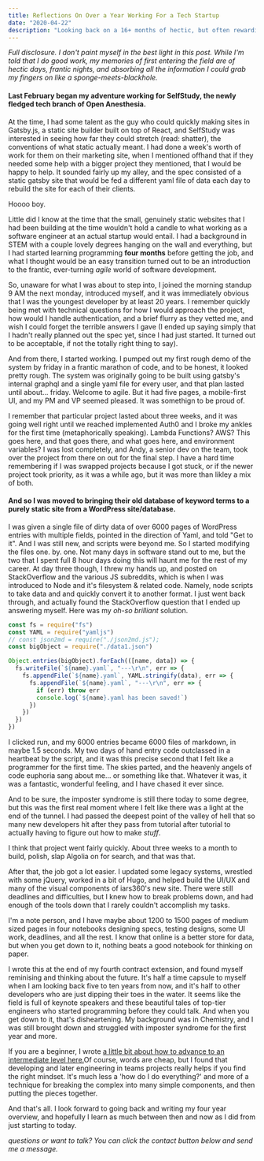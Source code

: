```yaml
---
title: Reflections On Over a Year Working For a Tech Startup
date: "2020-04-22"
description: "Looking back on a 16+ months of hectic, but often rewarding, work."
---
```


_Full disclosure. I don't paint myself in the best light in this post. While I'm told that I do good work, my memories of first entering the field are of hectic days, frantic nights, and absorbing all the information I could grab my fingers on like a sponge-meets-blackhole._

#### Last February began my adventure working for SelfStudy, the newly fledged tech branch of Open Anesthesia.

At the time, I had some talent as the guy who could quickly making sites in Gatsby.js, a static site builder built on top of React, and SelfStudy was interested in seeing how far they could stretch (read: shatter), the conventions of what static actually meant. I had done a week's worth of work for them on their marketing site, when I mentioned offhand that if they needed some help with a bigger project they mentioned, that I would be happy to help. It sounded fairly up my alley, and the spec consisted of a static gatsby site that would be fed a different yaml file of data each day to rebuild the site for each of their clients.

Hoooo boy.

Little did I know at the time that the small, genuinely static websites that I had been building at the time wouldn't hold a candle to what working as a software engineer at an actual startup would entail. I had a background in STEM with a couple lovely degrees hanging on the wall and everything, but I had started learning programming **four months** before getting the job, and what I thought would be an easy transition turned out to be an introduction to the frantic, ever-turning _agile_ world of software development.

So, unaware for what I was about to step into, I joined the morning standup 9 AM the next monday, introduced myself, and it was immediately obvious that I was the youngest developer by at least 20 years. I remember quickly being met with technical questions for how I would approach the project, how would I handle authentication, and a brief flurry as they vetted me, and wish I could forget the terrible answers I gave (I ended up saying simply that I hadn't really planned out the spec yet, since I had just started. It turned out to be acceptable, if not the totally right thing to say).

And from there, I started working. I pumped out my first rough demo of the system by friday in a frantic marathon of code, and to be honest, it looked pretty rough. The system was originally going to be built using gatsby's internal graphql and a single yaml file for every user, and that plan lasted until about... friday. Welcome to agile. But it had five pages, a mobile-first UI, and my PM and VP seemed pleased. It was somethign to be proud of.

I remember that particular project lasted about three weeks, and it was going well right until we reached implemented Auth0 and I broke my ankles for the first time (metaphorically speaking). Lambda Functions? AWS? This goes here, and that goes there, and what goes here, and environment variables? I was lost completely, and Andy, a senior dev on the team, took over the project from there on out for the final step. I have a hard time remembering if I was swapped projects because I got stuck, or if the newer project took priority, as it was a while ago, but it was more than likley a mix of both.

#### And so I was moved to bringing their old database of keyword terms to a purely static site from a WordPress site/database.

I was given a single file of dirty data of over 6000 pages of WordPress entries with multiple fields, pointed in the direction of Yaml, and told "Get to it". And I was still new, and scripts were beyond me. So I started modifying the files one. by. one. Not many days in software stand out to me, but the two that I spent full 8 hour days doing this will haunt me for the rest of my career. At day three though, I threw my hands up, and posted on StackOverflow and the various JS subreddits, which is when I was introduced to Node and it's filesystem & related code. Namely, node scripts to take data and and quickly convert it to another format. I just went back through, and actually found the StackOverflow question that I ended up answering myself. Here was my _oh-so brilliant_ solution.

```js
const fs = require("fs")
const YAML = require("yamljs")
// const json2md = require("./json2md.js");
const bigObject = require("./data1.json")

Object.entries(bigObject).forEach(([name, data]) => {
  fs.writeFile(`${name}.yaml`, "---\r\n", err => {
    fs.appendFile(`${name}.yaml`, YAML.stringify(data), err => {
      fs.appendFile(`${name}.yaml`, "---\r\n", err => {
        if (err) throw err
        console.log(`${name}.yaml has been saved!`)
      })
    })
  })
})
```

I clicked run, and my 6000 entries became 6000 files of markdown, in maybe 1.5 seconds. My two days of hand entry code outclassed in a heartbeat by the script, and it was this precise second that I felt like a programmer for the first time. The skies parted, and the heavenly angels of code euphoria sang about me... or something like that. Whatever it was, it was a fantastic, wonderful feeling, and I have chased it ever since.

And to be sure, the imposter syndrome is still there today to some degree, but this was the first real moment where I felt like there was a light at the end of the tunnel. I had passed the deepest point of the valley of hell that so many new developers hit after they pass from tutorial after tutorial to actually having to figure out how to make _stuff_.

I think that project went fairly quickly. About three weeks to a month to build, polish, slap Algolia on for search, and that was that.

After that, the job got a lot easier. I updated some legacy systems, wrestled with some jQuery, worked in a bit of Hugo, and helped build the UI/UX and many of the visual components of iars360's new site. There were still deadlines and difficulties, but I knew how to break problems down, and had enough of the tools down that I rarely couldn't accomplish my tasks.

I'm a note person, and I have maybe about 1200 to 1500 pages of medium sized pages in four notebooks designing specs, testing designs, some UI work, deadlines, and all the rest. I know that online is a better store for data, but when you get down to it, nothing beats a good notebook for thinking on paper.

I wrote this at the end of my fourth contract extension, and found myself reminising and thinking about the future. It's half a time capsule to myself when I am looking back five to ten years from now, and it's half to other developers who are just dipping their toes in the water. It seems like the field is full of keynote speakers and these beautiful tales of top-tier engineers who started programming before they could talk. And when you get down to it, that's disheartening. My background was in Chemistry, and I was still brought down and struggled with imposter syndrome for the first year and more.

If you are a beginner, I wrote [a little bit about how to advance to an intermediate level here.](https://www.nolanbraman.com/Progressing%20Past%20the%20Valley%20of%20Death/)Of course, words are cheap, but I found that developing and later engineering in teams projects really helps if you find the right mindset. It's much less a 'how do I do everything?' and more of a technique for breaking the complex into many simple components, and then putting the pieces together.

And that's all. I look forward to going back and writing my four year overview, and hopefully I learn as much between then and now as I did from just starting to today.

_questions or want to talk? You can click the contact button below and send me a message._
